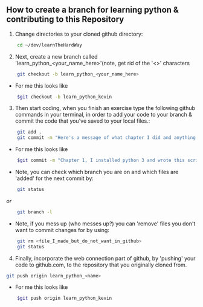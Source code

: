 ## How to create a branch for learning python & contributing to this Repository

1. Change directories to your cloned github directory:

```bash
    cd ~/dev/learnTheHardWay
```

2. Next, create a new branch called 'learn_python_<your_name_here>'(note, get rid of the '<>' characters

```bash
    git checkout -b learn_python_<your_name_here>
```
+ For me this looks like 

```bash
    $git checkout -b learn_python_kevin
```
3. Then start coding, when you finish an exercise type the following github commands in your terminal, in order to add your code to your branch & commit the code that you've saved to your local files.:

```bash
    git add .
    git commit -m "Here's a message of what chapter I did and anything I else I want to explain for other people reading about this code"
```
+ For me this looks like 

```bash
    $git commit -m "Chapter 1, I installed python 3 and wrote this script to test out my new installation on my mac air"
```
  + Note, you can check which branch you are on and which files are 'added' for the next commit by:

```bash
    git status
```
_or_
```bash
    git branch -l
```
+ Note, if you mess up (who messes up?) you can 'remove' files you don't want to commit changes for by using:
    
```bash
    git rm <file_I_made_but_do_not_want_in_github>
    git status
```

4. Finally, incorporate the web connection part of github, by 'pushing' your code to github.com, to the repository that you originally cloned from.

```bash
git push origin learn_python_<name>
```
+ For me this looks like

```bash    
    $git push origin learn_python_kevin
```
